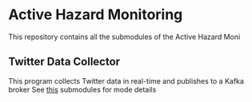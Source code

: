 # Active Hazard Monitoring

This repository contains all the submodules of the Active Hazard Moni

## Twitter Data Collector
This program collects Twitter data in real-time and publishes to a Kafka broker
See [this](https://github.com/ncl-iot-team/lews-twitter-collector/tree/b7d44ae9b2cb9b824424fef25f71df329917b34d) submodules for mode details

